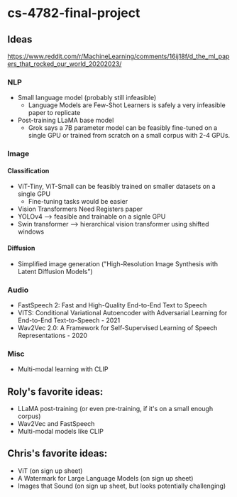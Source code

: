 # cs-4782-final-project

## Ideas
https://www.reddit.com/r/MachineLearning/comments/16ij18f/d_the_ml_papers_that_rocked_our_world_20202023/

### NLP
- Small language model (probably still infeasible)
    - Language Models are Few-Shot Learners is safely a very infeasible paper to replicate
- Post-training LLaMA base model 
    - Grok says a 7B parameter model can be feasibly fine-tuned on a single GPU or trained from scratch on a small corpus with 2-4 GPUs. 

### Image
#### Classification
- ViT-Tiny, ViT-Small can be feasibly trained on smaller datasets on a single GPU
    - Fine-tuning tasks would be easier
- Vision Transformers Need Registers paper
- YOLOv4 --> feasible and trainable on a signle GPU
- Swin transformer --> hierarchical vision transformer using shifted windows

#### Diffusion
- Simplified image generation ("High-Resolution Image Synthesis with Latent Diffusion Models")

### Audio
- FastSpeech 2: Fast and High-Quality End-to-End Text to Speech
- VITS: Conditional Variational Autoencoder with Adversarial Learning for End-to-End Text-to-Speech - 2021
- Wav2Vec 2.0: A Framework for Self-Supervised Learning of Speech Representations - 2020

### Misc
- Multi-modal learning with CLIP

## Roly's favorite ideas:
- LLaMA post-training (or even pre-training, if it's on a small enough corpus)
- Wav2Vec and FastSpeech
- Multi-modal models like CLIP

## Chris's favorite ideas:
- ViT (on sign up sheet)
- A Watermark for Large Language Models (on sign up sheet)
- Images that Sound (on sign up sheet, but looks potentially challenging)
